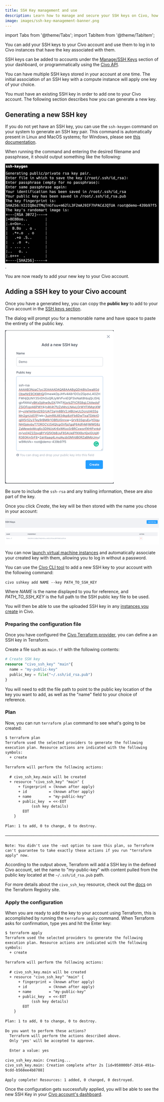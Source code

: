 ```yaml
---
title: SSH Key management and use
description: Learn how to manage and secure your SSH keys on Civo, how to generate a new SSH key and add it to your account through the Civo Dashboard, CLI or Terraform.
image: images/ssh-key-management-banner.png
---
```



import Tabs from '@theme/Tabs';
import TabItem from '@theme/TabItem';

You can add your SSH keys to your Civo account and use them to log in to Civo instances that have the key associated with them.

SSH keys can be added to accounts under the [Manage/SSH Keys](https://dashboard.civo.com/ssh_keys) section of your dashboard, or programmatically using the [Civo API](https://www.civo.com/api/sshkeys).

You can have multiple SSH keys stored in your account at one time. The initial association of an SSH key with a compute instance will apply one key of your choice.

You must have an existing SSH key in order to add one to your Civo account. The following section describes how you can generate a new key.

## Generating a new SSH key

If you do not yet have an SSH key, you can use the `ssh-keygen` command on your system to generate an SSH key pair. This command is automatically present in Linux and MacOS systems; for Windows, please see [this documentation](https://learn.microsoft.com/en-us/windows-server/administration/openssh/openssh_install_firstuse?tabs=gui).

When running the command and entering the desired filename and passphrase, it should output something like the following:

![SSH Keygen result with fingerprint details and RSA randomart](images/ssh-keygen-example.png).

You are now ready to add your new key to your Civo account.

## Adding a SSH key to your Civo account

<Tabs groupId="add-sshkey">
<TabItem value="dashboard" label="Dashboard">

Once you have a generated key, you can copy the **public key** to add to your Civo account in the [SSH keys section](https://dashboard.civo.com/ssh_keys).

The dialog will prompt you for a memorable name and have space to paste the entirety of the public key.

![Entering a new SSH key on Civo, called "Demo"](images/new-ssh-key.png)

Be sure to include the `ssh-rsa` and any trailing information, these are also part of the key.

Once you click *Create*, the key will be then stored with the name you chose in your account:

![Stored SSH Key showing the name, a fingerprint and a button to delete it from Civo](images/ssh-key-summary.png)

You can now [launch virtual machine instances](../compute/create-an-instance.md) and automatically associate your created key with them, allowing you to log in without a password.

</TabItem>

<TabItem value="cli" label="Civo CLI">

You can use the [Civo CLI tool](../overview/civo-cli) to add a new SSH key to your account with the following command:

`civo sshkey add NAME --key PATH_TO_SSH_KEY`

Where *NAME* is the name displayed to you for reference, and *PATH_TO_SSH_KEY* is the full path to the SSH public key file to be used.

You will then be able to use the uploaded SSH key in any [instances you create](../compute/create-an-instance) in Civo.

</TabItem>

<TabItem value="terraform" label="Terraform">

### Preparing the configuration file

Once you have configured the [Civo Terraform provider](../overview/terraform.md), you can define a an SSH key in Terraform.

Create a file such as `main.tf` with the following contents:

```terraform
# Create SSH key
resource "civo_ssh_key" "main"{
  name = "my-public-key"
  public_key = file("~/.ssh/id_rsa.pub")
}
```

You will need to edit the file path to point to the public key location of the key you want to add, as well as the "name" field to your choice of reference.

### Plan

Now, you can run `terraform plan` command to see what's going to be created:

```console
$ terraform plan
Terraform used the selected providers to generate the following execution plan. Resource actions are indicated with the following symbols:
  + create

Terraform will perform the following actions:

  # civo_ssh_key.main will be created
  + resource "civo_ssh_key" "main" {
      + fingerprint = (known after apply)
      + id          = (known after apply)
      + name        = "my-public-key"
      + public_key  = <<-EOT
            (ssh key details)
        EOT
    }

Plan: 1 to add, 0 to change, 0 to destroy.

──────────────────────────────────────────────────────────────────────────────────────────────────────────────────────────────────────────────────────────────────────────────────────────────────────────

Note: You didn't use the -out option to save this plan, so Terraform can't guarantee to take exactly these actions if you run "terraform apply" now.
```

According to the output above, Terraform will add a SSH key in the defined Civo account, set the name to "my-public-key" with content pulled from the public key located at the `~/.ssh/id_rsa.pub` path.

For more details about the `civo_ssh_key` resource, check out the [docs](https://registry.terraform.io/providers/civo/civo/latest/docs/resources/ssh_key) on the Terraform Registry site.

### Apply the configuration

When you are ready to add the key to your account using Terraform, this is accomplished by running the `terraform apply` command. When Terraform asks for confirmation, type yes and hit the Enter key:

```console
$ terraform apply
Terraform used the selected providers to generate the following execution plan. Resource actions are indicated with the following symbols:
  + create

Terraform will perform the following actions:

  # civo_ssh_key.main will be created
  + resource "civo_ssh_key" "main" {
      + fingerprint = (known after apply)
      + id          = (known after apply)
      + name        = "my-public-key"
      + public_key  = <<-EOT
            (ssh key details)
        EOT
    }

Plan: 1 to add, 0 to change, 0 to destroy.

Do you want to perform these actions?
  Terraform will perform the actions described above.
  Only 'yes' will be accepted to approve.

  Enter a value: yes

civo_ssh_key.main: Creating...
civo_ssh_key.main: Creation complete after 2s [id=958000bf-2014-491a-9cdd-b568ee4b8788]

Apply complete! Resources: 1 added, 0 changed, 0 destroyed.
```

Once the configuration gets successfully applied, you will be able to see the new SSH Key in your [Civo account's dashboard](https://dashboard.civo.com/ssh_keys).
</TabItem >

</Tabs>
